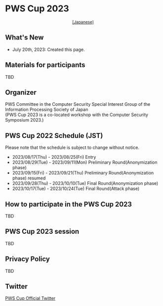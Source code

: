 # PWS Cup 2023

<div style="text-align: center;">
 <font size="2">
  <a href="./cup23.html">[Japanese]</a>
 </font>
</div>

<!--
<div align="center">
 <a href="./Images/poster2023_e_full.png">
  <img src="./Images/poster2023_e.jpg" width=50%>
 </a>
</div>
-->

## What's New
- July 20th, 2023: Created this page.
<!--
Check [Participation Rules](./entry_e.html) page to participate in the PWS Cup 2023.
-->

## Materials for participants
TBD

## Organizer
PWS Committee in the Computer Security Special Interest Group of the Information Processing Society of Japan  
(PWS Cup 2023 is a co-located workshop with the Computer Security Symposium 2023.)

## PWS Cup 2022 Schedule (JST)
Please note that the schedule is subject to change without notice.

- 2023/08/17(Thu) - 2023/08/25(Fri) Entry
- 2023/08/29(Tue) - 2023/09/11(Mon) Preliminary Round(Anonymization phase)
- 2023/09/15(Fri) - 2023/09/21(Thu) Preliminary Round(Anonymization phase) resumed
- 2023/09/28(Thu) - 2023/10/10(Tue) Final Round(Anonymization phase)
- 2023/10/17(Tue) - 2023/10/24(Tue) Final Round(Attack phase)

## How to participate in the PWS Cup 2023
TBD

## PWS Cup 2023 session
TBD

## Privacy Policy
TBD

## Twitter
[PWS Cup Official Twitter](https://twitter.com/pwscup_admin)

